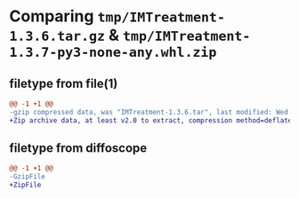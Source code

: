 # Comparing `tmp/IMTreatment-1.3.6.tar.gz` & `tmp/IMTreatment-1.3.7-py3-none-any.whl.zip`

## filetype from file(1)

```diff
@@ -1 +1 @@
-gzip compressed data, was "IMTreatment-1.3.6.tar", last modified: Wed Dec 13 16:05:40 2023, max compression
+Zip archive data, at least v2.0 to extract, compression method=deflate
```

## filetype from diffoscope

```diff
@@ -1 +1 @@
-GzipFile
+ZipFile
```


